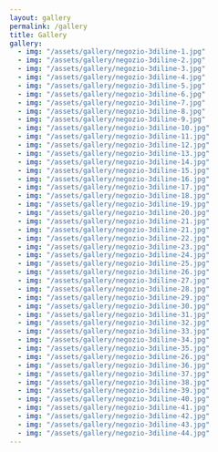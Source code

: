 ```yaml
---
layout: gallery
permalink: /gallery
title: Gallery
gallery:
  - img: "/assets/gallery/negozio-3diline-1.jpg"
  - img: "/assets/gallery/negozio-3diline-2.jpg"
  - img: "/assets/gallery/negozio-3diline-3.jpg"
  - img: "/assets/gallery/negozio-3diline-4.jpg"
  - img: "/assets/gallery/negozio-3diline-5.jpg"
  - img: "/assets/gallery/negozio-3diline-6.jpg"
  - img: "/assets/gallery/negozio-3diline-7.jpg"
  - img: "/assets/gallery/negozio-3diline-8.jpg"
  - img: "/assets/gallery/negozio-3diline-9.jpg"
  - img: "/assets/gallery/negozio-3diline-10.jpg"
  - img: "/assets/gallery/negozio-3diline-11.jpg"
  - img: "/assets/gallery/negozio-3diline-12.jpg"
  - img: "/assets/gallery/negozio-3diline-13.jpg"
  - img: "/assets/gallery/negozio-3diline-14.jpg"
  - img: "/assets/gallery/negozio-3diline-15.jpg"
  - img: "/assets/gallery/negozio-3diline-16.jpg"
  - img: "/assets/gallery/negozio-3diline-17.jpg"
  - img: "/assets/gallery/negozio-3diline-18.jpg"
  - img: "/assets/gallery/negozio-3diline-19.jpg"
  - img: "/assets/gallery/negozio-3diline-20.jpg"
  - img: "/assets/gallery/negozio-3diline-21.jpg"
  - img: "/assets/gallery/negozio-3diline-21.jpg"
  - img: "/assets/gallery/negozio-3diline-22.jpg"
  - img: "/assets/gallery/negozio-3diline-23.jpg"
  - img: "/assets/gallery/negozio-3diline-24.jpg"
  - img: "/assets/gallery/negozio-3diline-25.jpg"
  - img: "/assets/gallery/negozio-3diline-26.jpg"
  - img: "/assets/gallery/negozio-3diline-27.jpg"
  - img: "/assets/gallery/negozio-3diline-28.jpg"
  - img: "/assets/gallery/negozio-3diline-29.jpg"
  - img: "/assets/gallery/negozio-3diline-30.jpg"
  - img: "/assets/gallery/negozio-3diline-31.jpg"
  - img: "/assets/gallery/negozio-3diline-32.jpg"
  - img: "/assets/gallery/negozio-3diline-33.jpg"
  - img: "/assets/gallery/negozio-3diline-34.jpg"
  - img: "/assets/gallery/negozio-3diline-35.jpg"
  - img: "/assets/gallery/negozio-3diline-26.jpg"
  - img: "/assets/gallery/negozio-3diline-36.jpg"
  - img: "/assets/gallery/negozio-3diline-37.jpg"
  - img: "/assets/gallery/negozio-3diline-38.jpg"
  - img: "/assets/gallery/negozio-3diline-39.jpg"
  - img: "/assets/gallery/negozio-3diline-40.jpg"
  - img: "/assets/gallery/negozio-3diline-41.jpg"
  - img: "/assets/gallery/negozio-3diline-42.jpg"
  - img: "/assets/gallery/negozio-3diline-43.jpg"
  - img: "/assets/gallery/negozio-3diline-44.jpg"
---
```

